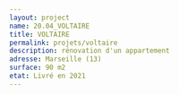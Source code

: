 ```yaml
---
layout: project
name: 20.04_VOLTAIRE
title: VOLTAIRE
permalink: projets/voltaire
description: rénovation d'un appartement
adresse: Marseille (13)
surface: 90 m2
etat: Livré en 2021
---
```

